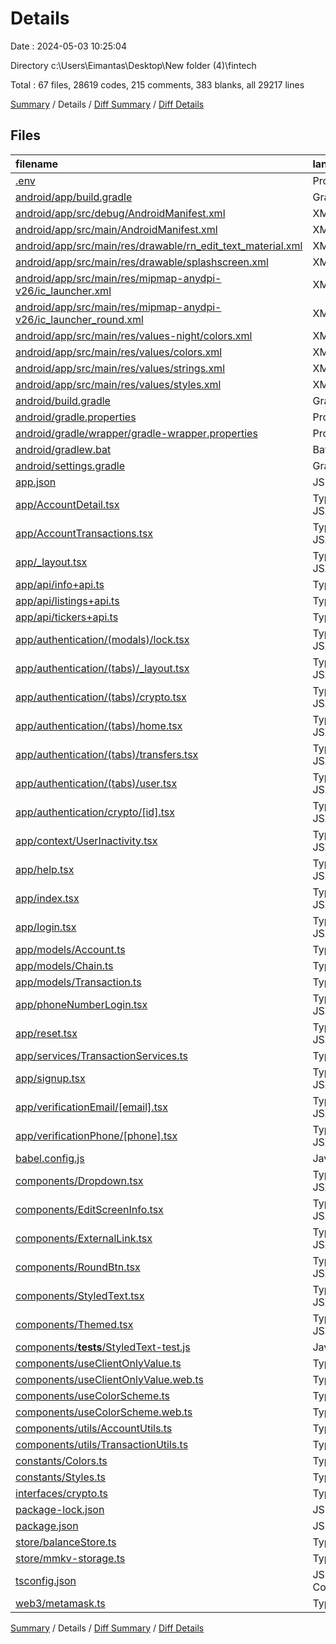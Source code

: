 # Details

Date : 2024-05-03 10:25:04

Directory c:\\Users\\Eimantas\\Desktop\\New folder (4)\\fintech

Total : 67 files,  28619 codes, 215 comments, 383 blanks, all 29217 lines

[Summary](results.md) / Details / [Diff Summary](diff.md) / [Diff Details](diff-details.md)

## Files
| filename | language | code | comment | blank | total |
| :--- | :--- | ---: | ---: | ---: | ---: |
| [.env](/.env) | Properties | 2 | 0 | 0 | 2 |
| [android/app/build.gradle](/android/app/build.gradle) | Gradle | 86 | 67 | 24 | 177 |
| [android/app/src/debug/AndroidManifest.xml](/android/app/src/debug/AndroidManifest.xml) | XML | 5 | 0 | 3 | 8 |
| [android/app/src/main/AndroidManifest.xml](/android/app/src/main/AndroidManifest.xml) | XML | 34 | 0 | 0 | 34 |
| [android/app/src/main/res/drawable/rn_edit_text_material.xml](/android/app/src/main/res/drawable/rn_edit_text_material.xml) | XML | 11 | 23 | 3 | 37 |
| [android/app/src/main/res/drawable/splashscreen.xml](/android/app/src/main/res/drawable/splashscreen.xml) | XML | 3 | 0 | 0 | 3 |
| [android/app/src/main/res/mipmap-anydpi-v26/ic_launcher.xml](/android/app/src/main/res/mipmap-anydpi-v26/ic_launcher.xml) | XML | 5 | 0 | 0 | 5 |
| [android/app/src/main/res/mipmap-anydpi-v26/ic_launcher_round.xml](/android/app/src/main/res/mipmap-anydpi-v26/ic_launcher_round.xml) | XML | 5 | 0 | 0 | 5 |
| [android/app/src/main/res/values-night/colors.xml](/android/app/src/main/res/values-night/colors.xml) | XML | 1 | 0 | 0 | 1 |
| [android/app/src/main/res/values/colors.xml](/android/app/src/main/res/values/colors.xml) | XML | 6 | 0 | 0 | 6 |
| [android/app/src/main/res/values/strings.xml](/android/app/src/main/res/values/strings.xml) | XML | 6 | 0 | 0 | 6 |
| [android/app/src/main/res/values/styles.xml](/android/app/src/main/res/values/styles.xml) | XML | 17 | 0 | 0 | 17 |
| [android/build.gradle](/android/build.gradle) | Gradle | 32 | 3 | 6 | 41 |
| [android/gradle.properties](/android/gradle.properties) | Properties | 11 | 33 | 13 | 57 |
| [android/gradle/wrapper/gradle-wrapper.properties](/android/gradle/wrapper/gradle-wrapper.properties) | Properties | 7 | 0 | 1 | 8 |
| [android/gradlew.bat](/android/gradlew.bat) | Batch | 41 | 29 | 22 | 92 |
| [android/settings.gradle](/android/settings.gradle) | Gradle | 14 | 0 | 5 | 19 |
| [app.json](/app.json) | JSON | 52 | 0 | 1 | 53 |
| [app/AccountDetail.tsx](/app/AccountDetail.tsx) | TypeScript JSX | 109 | 6 | 17 | 132 |
| [app/AccountTransactions.tsx](/app/AccountTransactions.tsx) | TypeScript JSX | 123 | 1 | 9 | 133 |
| [app/_layout.tsx](/app/_layout.tsx) | TypeScript JSX | 118 | 1 | 18 | 137 |
| [app/api/info+api.ts](/app/api/info+api.ts) | TypeScript | 195 | 13 | 3 | 211 |
| [app/api/listings+api.ts](/app/api/listings+api.ts) | TypeScript | 297 | 0 | 3 | 300 |
| [app/api/tickers+api.ts](/app/api/tickers+api.ts) | TypeScript | 442 | 1 | 3 | 446 |
| [app/authentication/(modals)/lock.tsx](/app/authentication/(modals)/lock.tsx) | TypeScript JSX | 169 | 0 | 15 | 184 |
| [app/authentication/(tabs)/_layout.tsx](/app/authentication/(tabs)/_layout.tsx) | TypeScript JSX | 81 | 0 | 5 | 86 |
| [app/authentication/(tabs)/crypto.tsx](/app/authentication/(tabs)/crypto.tsx) | TypeScript JSX | 54 | 0 | 7 | 61 |
| [app/authentication/(tabs)/home.tsx](/app/authentication/(tabs)/home.tsx) | TypeScript JSX | 105 | 0 | 13 | 118 |
| [app/authentication/(tabs)/transfers.tsx](/app/authentication/(tabs)/transfers.tsx) | TypeScript JSX | 9 | 0 | 3 | 12 |
| [app/authentication/(tabs)/user.tsx](/app/authentication/(tabs)/user.tsx) | TypeScript JSX | 156 | 8 | 19 | 183 |
| [app/authentication/crypto/[id].tsx](/app/authentication/crypto/%5Bid%5D.tsx) | TypeScript JSX | 226 | 1 | 11 | 238 |
| [app/context/UserInactivity.tsx](/app/context/UserInactivity.tsx) | TypeScript JSX | 37 | 0 | 9 | 46 |
| [app/help.tsx](/app/help.tsx) | TypeScript JSX | 9 | 0 | 3 | 12 |
| [app/index.tsx](/app/index.tsx) | TypeScript JSX | 72 | 0 | 5 | 77 |
| [app/login.tsx](/app/login.tsx) | TypeScript JSX | 154 | 0 | 15 | 169 |
| [app/models/Account.ts](/app/models/Account.ts) | TypeScript | 5 | 0 | 0 | 5 |
| [app/models/Chain.ts](/app/models/Chain.ts) | TypeScript | 22 | 0 | 3 | 25 |
| [app/models/Transaction.ts](/app/models/Transaction.ts) | TypeScript | 7 | 0 | 0 | 7 |
| [app/phoneNumberLogin.tsx](/app/phoneNumberLogin.tsx) | TypeScript JSX | 162 | 0 | 15 | 177 |
| [app/reset.tsx](/app/reset.tsx) | TypeScript JSX | 134 | 0 | 20 | 154 |
| [app/services/TransactionServices.ts](/app/services/TransactionServices.ts) | TypeScript | 16 | 0 | 7 | 23 |
| [app/signup.tsx](/app/signup.tsx) | TypeScript JSX | 120 | 5 | 16 | 141 |
| [app/verificationEmail/[email].tsx](/app/verificationEmail/%5Bemail%5D.tsx) | TypeScript JSX | 136 | 1 | 8 | 145 |
| [app/verificationPhone/[phone].tsx](/app/verificationPhone/%5Bphone%5D.tsx) | TypeScript JSX | 133 | 0 | 8 | 141 |
| [babel.config.js](/babel.config.js) | JavaScript | 7 | 0 | 1 | 8 |
| [components/Dropdown.tsx](/components/Dropdown.tsx) | TypeScript JSX | 46 | 0 | 6 | 52 |
| [components/EditScreenInfo.tsx](/components/EditScreenInfo.tsx) | TypeScript JSX | 70 | 0 | 8 | 78 |
| [components/ExternalLink.tsx](/components/ExternalLink.tsx) | TypeScript JSX | 21 | 3 | 2 | 26 |
| [components/RoundBtn.tsx](/components/RoundBtn.tsx) | TypeScript JSX | 39 | 0 | 2 | 41 |
| [components/StyledText.tsx](/components/StyledText.tsx) | TypeScript JSX | 4 | 0 | 2 | 6 |
| [components/Themed.tsx](/components/Themed.tsx) | TypeScript JSX | 31 | 4 | 11 | 46 |
| [components/__tests__/StyledText-test.js](/components/__tests__/StyledText-test.js) | JavaScript | 7 | 0 | 4 | 11 |
| [components/useClientOnlyValue.ts](/components/useClientOnlyValue.ts) | TypeScript | 3 | 1 | 1 | 5 |
| [components/useClientOnlyValue.web.ts](/components/useClientOnlyValue.web.ts) | TypeScript | 8 | 2 | 3 | 13 |
| [components/useColorScheme.ts](/components/useColorScheme.ts) | TypeScript | 1 | 0 | 1 | 2 |
| [components/useColorScheme.web.ts](/components/useColorScheme.web.ts) | TypeScript | 3 | 5 | 1 | 9 |
| [components/utils/AccountUtils.ts](/components/utils/AccountUtils.ts) | TypeScript | 20 | 3 | 7 | 30 |
| [components/utils/TransactionUtils.ts](/components/utils/TransactionUtils.ts) | TypeScript | 19 | 5 | 8 | 32 |
| [constants/Colors.ts](/constants/Colors.ts) | TypeScript | 11 | 0 | 0 | 11 |
| [constants/Styles.ts](/constants/Styles.ts) | TypeScript | 75 | 0 | 1 | 76 |
| [interfaces/crypto.ts](/interfaces/crypto.ts) | TypeScript | 45 | 0 | 3 | 48 |
| [package-lock.json](/package-lock.json) | JSON | 24,629 | 0 | 1 | 24,630 |
| [package.json](/package.json) | JSON | 71 | 0 | 1 | 72 |
| [store/balanceStore.ts](/store/balanceStore.ts) | TypeScript | 33 | 0 | 3 | 36 |
| [store/mmkv-storage.ts](/store/mmkv-storage.ts) | TypeScript | 17 | 0 | 2 | 19 |
| [tsconfig.json](/tsconfig.json) | JSON with Comments | 17 | 0 | 1 | 18 |
| [web3/metamask.ts](/web3/metamask.ts) | TypeScript | 13 | 0 | 1 | 14 |

[Summary](results.md) / Details / [Diff Summary](diff.md) / [Diff Details](diff-details.md)